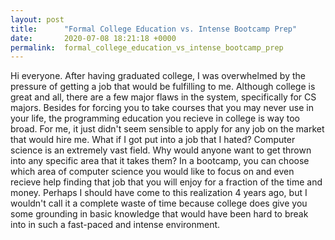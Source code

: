 ```yaml
---
layout: post
title:      "Formal College Education vs. Intense Bootcamp Prep"
date:       2020-07-08 18:21:18 +0000
permalink:  formal_college_education_vs_intense_bootcamp_prep
---
```



Hi everyone. After having graduated college, I was overwhelmed by the pressure of getting a job that would be fulfilling to me. Although college is great and all, there are a few major flaws in the system, specifically for CS majors. Besides for forcing you to take courses that you may never use in your life, the programming education you recieve in college is way too broad. For me, it just didn't seem sensible to apply for any job on the market that would hire me. What if I got put into a job that I hated? Computer science is an extremely vast field. Why would anyone want to get thrown into any specific area that it takes them? In a bootcamp, you can choose which area of computer science you would like to focus on and even recieve help finding that job that you will enjoy for a fraction of the time and money. Perhaps I should have come to this realization 4 years ago, but I wouldn't call it a complete waste of time because college does give you some grounding in basic knowledge that would have been hard to break into in such a fast-paced and intense environment. 
